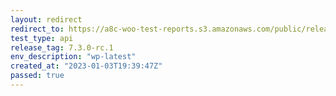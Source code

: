 ```yaml
---
layout: redirect
redirect_to: https://a8c-woo-test-reports.s3.amazonaws.com/public/release/7.3.0-rc.1/wp-latest/api/index.html
test_type: api
release_tag: 7.3.0-rc.1
env_description: "wp-latest"
created_at: "2023-01-03T19:39:47Z"
passed: true
---
```

